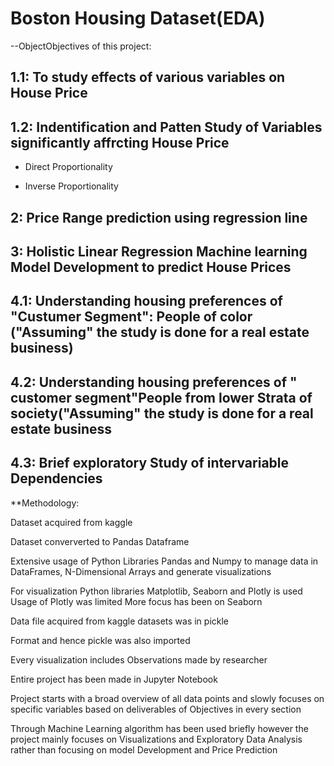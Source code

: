 # Boston Housing Dataset(EDA)

--ObjectObjectives of this project:

## 1.1: To study effects of various variables on House Price

## 1.2: Indentification and Patten Study of Variables significantly affrcting House Price

  - Direct Proportionality

  - Inverse Proportionality

## 2: Price Range prediction using regression line

## 3: Holistic Linear Regression Machine learning Model Development to predict House Prices

## 4.1: Understanding housing preferences of "Custumer Segment": People of color ("Assuming" the study is done for a real estate business)

## 4.2: Understanding housing preferences of " customer segment"People from lower Strata of society("Assuming" the study is done for a real estate business

## 4.3: Brief exploratory Study of intervariable Dependencies

**Methodology:

Dataset acquired from kaggle

Dataset conververted to Pandas Dataframe

Extensive usage of Python Libraries Pandas and Numpy to manage data in DataFrames, N-Dimensional Arrays and generate visualizations

For visualization Python libraries Matplotlib, Seaborn and Plotly is used Usage of Plotly was limited More focus has been on Seaborn

Data file acquired from kaggle datasets was in pickle

Format and hence pickle was also imported

Every visualization includes Observations made by researcher

Entire project has been made in Jupyter Notebook

Project starts with a broad overview of all data points and slowly focuses on specific variables based on deliverables of Objectives in every section

Through Machine Learning algorithm has been used briefly however the project mainly focuses on Visualizations and Exploratory Data Analysis rather than focusing on model Development and Price Prediction
